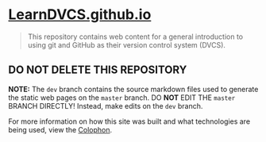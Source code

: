 # [LearnDVCS.github.io](https://LearnDVCS.github.io)

> This repository contains web content for a general introduction to using git and GitHub as their version control system (DVCS).

## DO NOT DELETE THIS REPOSITORY

**NOTE:** The `dev` branch contains the source markdown files used to generate the static web pages on the `master` branch. DO **NOT** EDIT THE `master` BRANCH DIRECTLY! Instead, make edits on the `dev` branch.

For more information on how this site was built and what technologies are being used, view the [Colophon](colophon.md).

